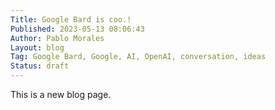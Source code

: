 ```yaml
---
Title: Google Bard is coo.!
Published: 2023-05-13 08:06:43
Author: Pablo Morales
Layout: blog
Tag: Google Bard, Google, AI, OpenAI, conversation, ideas
Status: draft
---
```

This is a new blog page.
